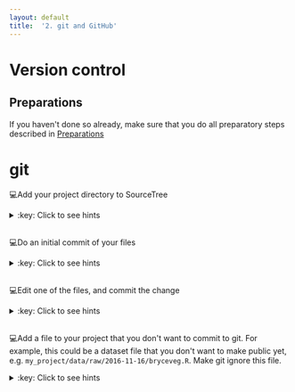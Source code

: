 ```yaml
---
layout: default
title:  '2. git and GitHub'
---
```


# <a name="begin"></a> Version control

## Preparations
If you haven't done so already, make sure that you do all preparatory steps described in [Preparations]({{site.url}}/preparations.html)
<br />

# git
:computer:Add your project directory to SourceTree
<details>
<summary>:key: Click to see hints</summary>
<ul>
	<li>New -&gt; Add existing local repository
	<li>Select your folder
	<li>Destination path: path to your directory (should be correct)
	<li>Name: directory name (or what you want)
	<li>Type: Git
	<li>Leave 'Also create remote repository' unchecked
</ul>
</details>  
<br />

:computer:Do an initial commit of your files
<details markdown="1">
<summary markdown="1">:key: Click to see hints</summary>

* Open your project repository in SourceTree
* Select the files listed under 'Unstaged files'
* Type an short and informative message in the commit message text field at the bottom, e.g. `Initial commit`
* Hit commit button
* (Expand the Branches tab on the left, and select the master branch to see what was committed)

</details>  
<br />

:computer:Edit one of the files, and commit the change
<details>
<summary>:key: Click to see hints</summary>
<ul>
	<li>Select the changed file listed under 'Unstaged files', and view the changes that has been made
	<li>Type an short and informative message in the commit message text field at the bottom, e.g. `Added more information about this or that`
	<li>Hit commit button
	<li>(Expand the Branches tab on the left, and select the master branch to see what was committed)
</ul>
</details>  
<br />

:computer:Add a file to your project that you don't want to commit to git. For example, this could be a dataset file that you don't want to make public yet, e.g. `my_project/data/raw/2016-11-16/bryceveg.R`. Make git ignore this file.
<details>
<summary>:key: Click to see hints</summary>
<ul>
	<li>Select the changed file listed under 'Unstaged files', and view the changes that has been made
	<li>Type an short and informative message in the commit message text field at the bottom, e.g. `Added more information about this or that`
	<li>Hit commit button
	<li>(Expand the Branches tab on the left, and select the master branch to see what was committed)
</ul>
</details>  
<br />
